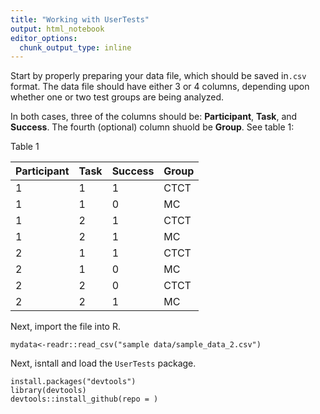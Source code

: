 ```yaml
---
title: "Working with UserTests"
output: html_notebook
editor_options: 
  chunk_output_type: inline
---
```


Start by properly preparing your data file, which should be saved in``.csv`` format. The data file should have either 3 or 4 columns, depending upon whether one or two test groups are being analyzed. 

In both cases, three of the columns should be: **Participant**, **Task**, and **Success**. The fourth (optional) column shuold be **Group**. See table 1:

Table 1

Participant | Task | Success | Group   
----------- | ---- | ------- | ----- 
 1          | 1    |  1      | CTCT    
 1          | 1    |  0      | MC      
 1          | 2    |  1      | CTCT    
 1          | 2    |  1      | MC      
 2          | 1    |  1      | CTCT    
 2          | 1    |  0      | MC      
 2          | 2    |  0      | CTCT    
 2          | 2    |  1      | MC      

Next, import the file into R.

```{r}
mydata<-readr::read_csv("sample data/sample_data_2.csv")
```

Next, isntall and load the ``UserTests`` package.

```{r}
install.packages("devtools")
library(devtools)
devtools::install_github(repo = )
```

